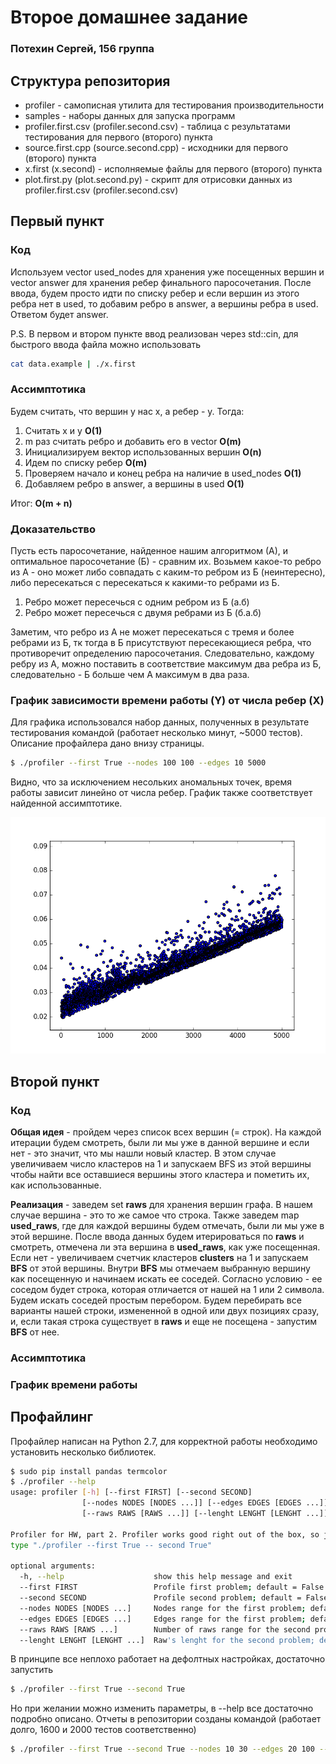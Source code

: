 # Второе домашнее задание
### Потехин Сергей, 156 группа

## Структура репозитория
+ profiler - самописная утилита для тестирования производительности
+ samples - наборы данных для запуска программ
+ profiler.first.csv (profiler.second.csv) - таблица с результатами тестирования для первого (второго) пункта
+ source.first.cpp (source.second.cpp) - исходники для первого (второго) пункта
+ x.first (x.second) - исполняемые файлы для первого (второго) пункта
+ plot.first.py (plot.second.py) - скрипт для отрисовки данных из profiler.first.csv (profiler.second.csv)

## Первый пункт

### Код
Используем vector used_nodes для хранения уже посещенных вершин и vector answer для хранения ребер финального паросочетания. После ввода, будем просто идти по списку ребер и если вершин из этого ребра нет в used, то добавим ребро в answer, а вершины ребра в used. Ответом будет answer.

P.S. В первом и втором пункте ввод реализован через std::cin, для быстрого ввода файла можно использовать
```bash
cat data.example | ./x.first
```

### Ассимптотика
Будем считать, что вершин у нас x, а ребер - y. Тогда:

1. Считать x и y <b>O(1)</b>
2. m раз считать ребро и добавить его в vector <b>O(m)</b>
3. Инициализируем вектор использованных вершин <b>O(n)</b>
4. Идем по списку ребер <b>O(m)</b>
5. Проверяем начало и конец ребра на наличие в used_nodes <b>O(1)</b>
6. Добавляем ребро в answer, а вершины в used <b>O(1)</b>

Итог: <b>O(m + n)</b>

### Доказательство
Пусть есть паросочетание, найденное нашим алгоритмом (А), и оптимальное паросочетание (Б) - сравним их. Возьмем какое-то ребро из А - оно может либо совпадать с каким-то ребром из Б (неинтересно), либо пересекаться с пересекаться к какими-то ребрами из Б.

1. Ребро может пересечься с одним ребром из Б (a.б)
2. Ребро может пересечься с двумя ребрами из Б (б.а.б)

Заметим, что ребро из А не может пересекаться с тремя и более ребрами из Б, тк тогда в Б присутствуют пересекающиеся ребра, что противоречит определению паросочетания. Следовательно, каждому ребру из А, можно поставить в соответствие максимум два ребра из Б, следовательно - Б больше чем А максимум в два раза.

### График зависимости времени работы (Y) от числа ребер (Х)
Для графика использовался набор данных, полученных в результате тестирования командой (работает несколько минут, ~5000 тестов). Описание профайлера дано внизу страницы.
```bash
$ ./profiler --first True --nodes 100 100 --edges 10 5000
```

Видно, что за исключением несольких аномальных точек, время работы зависит линейно от числа ребер. График также соответствует найденной ассимптотике.

![first](https://github.com/pavlovdog/Algorithms_part_2/blob/master/first.plot.png "First plot")

## Второй пункт

### Код
<b>Общая идея</b> - пройдем через список всех вершин (= строк). На каждой итерации будем смотреть, были ли мы уже в данной вершине и если нет - это значит, что мы нашли новый кластер. В этом случае увеличиваем число кластеров на 1 и запускаем BFS из этой вершины чтобы найти все оставшиеся вершины этого кластера и пометить их, как использованные.

<b>Реализация</b> - заведем set <b>raws</b> для хранения вершин графа. В нашем случае вершина - это то же самое что строка. Также заведем map <b>used_raws</b>, где для каждой вершины будем отмечать, были ли мы уже в этой вершине. После ввода данных будем итерироваться по <b>raws</b> и смотреть, отмечена ли эта вершина в <b>used_raws</b>, как уже посещенная. Если нет - увеличиваем счетчик кластеров <b>clusters</b> на 1 и запускаем <b>BFS</b> от этой вершины. Внутри <b>BFS</b> мы отмечаем выбранную вершину как посещенную и начинаем искать ее соседей. Согласно условию - ее соседом будет строка, которая отличается от нашей на 1 или 2 символа. Будем искать соседей простым перебором. Будем перебирать все варианты нашей строки, измененной в одной или двух позициях сразу, и, если такая строка существует в <b>raws</b> и еще не посещена - запустим <b>BFS</b> от нее.

### Ассимптотика

### График времени работы

## Профайлинг
Профайлер написан на Python 2.7, для корректной работы необходимо установить несколько библиотек.
```bash
$ sudo pip install pandas termcolor
$ ./profiler --help
usage: profiler [-h] [--first FIRST] [--second SECOND]
                [--nodes NODES [NODES ...]] [--edges EDGES [EDGES ...]]
                [--raws RAWS [RAWS ...]] [--lenght LENGHT [LENGHT ...]]

Profiler for HW, part 2. Profiler works good right out of the box, so just
type "./profiler --first True -- second True"

optional arguments:
  -h, --help            		show this help message and exit
  --first FIRST         		Profile first problem; default = False
  --second SECOND       		Profile second problem; default = False
  --nodes NODES [NODES ...]		Nodes range for the first problem; default = 10 15
  --edges EDGES [EDGES ...]		Edges range for the first problem; default = 20 25
  --raws RAWS [RAWS ...]		Number of raws range for the second problem; default = 100 110
  --lenght LENGHT [LENGHT ...]	Raw's lenght for the second problem; default = 10 15
```
В принципе все неплохо работает на дефолтных настройках, достаточно запустить
```bash
$ ./profiler --first True --second True
```
Но при желании можно изменить параметры, в --help все достаточно подробно описано. Отчеты в репозитории созданы командой (работает долго, 1600 и 2000 тестов соответственно)
```bash
$ ./profiler --first True --second True --nodes 10 30 --edges 20 100 --raws 100 300 --lenght 10 20
```
